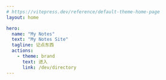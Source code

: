 ```yaml
---
# https://vitepress.dev/reference/default-theme-home-page
layout: home

hero:
  name: "My Notes"
  text: "My Notes Site"
  tagline: 记点东西
  actions:
    - theme: brand
      text: 进入
      link: /dev/directory
---
```

